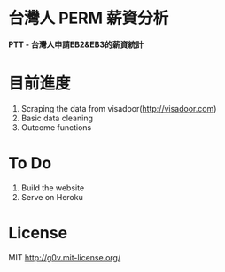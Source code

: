 台灣人 PERM 薪資分析
==================
**PTT - 台灣人申請EB2&EB3的薪資統計**

目前進度
========
1. Scraping the data from visadoor(http://visadoor.com)
2. Basic data cleaning
3. Outcome functions

To Do
========
1. Build the website
2. Serve on Heroku


License
=======
MIT http://g0v.mit-license.org/